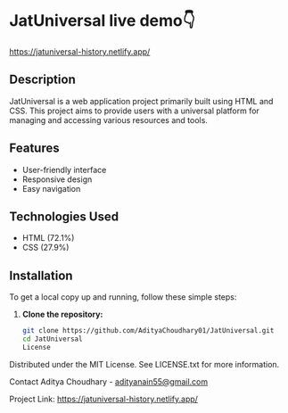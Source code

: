 # JatUniversal live demo👇
https://jatuniversal-history.netlify.app/

## Description
JatUniversal is a web application project primarily built using HTML and CSS. This project aims to provide users with a universal platform for managing and accessing various resources and tools.

## Features
- User-friendly interface
- Responsive design
- Easy navigation

## Technologies Used
- HTML (72.1%)
- CSS (27.9%)

## Installation
To get a local copy up and running, follow these simple steps:

1. **Clone the repository:**
   ```sh
   git clone https://github.com/AdityaChoudhary01/JatUniversal.git
   cd JatUniversal
   License
Distributed under the MIT License. See LICENSE.txt for more information.

Contact
Aditya Choudhary -  adityanain55@gmail.com

Project Link: https://jatuniversal-history.netlify.app/
